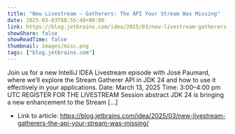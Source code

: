 ```yaml
---
title: "New Livestream – Gatherers: The API Your Stream Was Missing"
date: 2025-03-03T08:55:48+00:00
link: https://blog.jetbrains.com/idea/2025/03/new-livestream-gatherers-the-api-your-stream-was-missing/
showShare: false
showReadTime: false
thumbnail: images/misc.png
tags: ["blog.jetbrains.com"]
---
```

Join us for a new IntelliJ IDEA Livestream episode with José Paumard, where we’ll explore the Stream Gatherer API in JDK 24 and how to use it effectively in your applications. Date: March 13, 2025 Time: 3:00–4:00 pm UTC REGISTER FOR THE LIVESTREAM Session abstract JDK 24 is bringing a new enhancement to the Stream […]

- Link to article: https://blog.jetbrains.com/idea/2025/03/new-livestream-gatherers-the-api-your-stream-was-missing/
